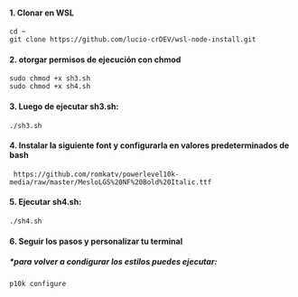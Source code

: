 #### 1. Clonar en WSL 
    cd ~
    git clone https://github.com/lucio-crDEV/wsl-node-install.git
    
#### 2. otorgar permisos de ejecución con chmod 
    sudo chmod +x sh3.sh
    sudo chmod +x sh4.sh


#### 3. Luego de ejecutar sh3.sh: 
    ./sh3.sh

#### 4. Instalar la siguiente font y configurarla en valores predeterminados de bash
     https://github.com/romkatv/powerlevel10k-media/raw/master/MesloLGS%20NF%20Bold%20Italic.ttf
     
#### 5. Ejecutar sh4.sh: 
    ./sh4.sh

#### 6. Seguir los pasos y personalizar tu terminal



##### *para volver a condigurar los estilos puedes ejecutar: 
    p10k configure   

